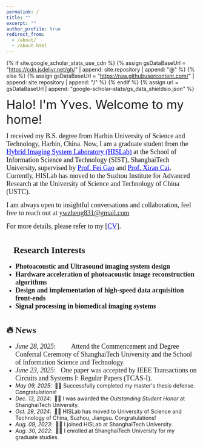 ```yaml
---
permalink: /
title: ""
excerpt: ""
author_profile: true
redirect_from: 
  - /about/
  - /about.html
---
```


{% if site.google_scholar_stats_use_cdn %}
{% assign gsDataBaseUrl = "https://cdn.jsdelivr.net/gh/" | append: site.repository | append: "@" %}
{% else %}
{% assign gsDataBaseUrl = "https://raw.githubusercontent.com/" | append: site.repository | append: "/" %}
{% endif %}
{% assign url = gsDataBaseUrl | append: "google-scholar-stats/gs_data_shieldsio.json" %}

<span class='anchor' id='about-me'></span>

<span style="font-size: 32px;">Halo! I'm Yves. Welcome to my home!</span>

<span style="font-family: Microsoft YaHei;font-size: 18px;">I received my B.S. degree from Harbin University of Science and Technology, Harbin, China. Now, I am a graduate student from the <a href="http://www.hislab.cn/" target="_blank" rel="noopener noreferrer" style="color: blue;">Hybrid Imaging System Laboratory (HISLab)</a> at the School of Information Science and Technology (SIST), ShanghaiTech University, supervised by <a href="https://scholar.google.com/citations?hl=en&user=aDTizY8AAAAJ" target="_blank" rel="noopener noreferrer" style="color: blue;">Prof. Fei Gao</a> and <a href="https://scholar.google.com/citations?user=O5fKAhoAAAAJ&hl=en" target="_blank" rel="noopener noreferrer" style="color: blue;">Prof. Xiran Cai</a>. Currently, HISLab has moved to the Suzhou Institute for Advanced Research at the University of Science and Technology of China (USTC).</span>

<span style="font-family: Microsoft YaHei;font-size: 18px;">I am always open to insightful conversations and collaboration, feel free to reach out at  <a href="mailto:ywzheng831@gmail.com">ywzheng831@gmail.com</a></span>

<span style="font-family: Microsoft YaHei;font-size: 18px;">For more details, please refer to my [<a href="/_pages/CVandCourseProjects/JYH_CV.pdf" target="_blank" rel="noopener noreferrer" style="color: blue;">CV</a>].</span>

#  <span style="font-family: Microsoft YaHei;font-size: 24px;">🧐Research Interests</span>
- **<span style="font-family: Microsoft YaHei;font-size: 18px;">Photoacoustic and Ultrasound imaging system design</span>**
- **<span style="font-family: Microsoft YaHei;font-size: 18px;">Hardware acceleration of photoacoustic image reconstruction algorithms</span>**  
- **<span style="font-family: Microsoft YaHei;font-size: 18px;">Design and implementation of high-speed data acquisition front-ends</span>**
- **<span style="font-family: Microsoft YaHei;font-size: 18px;">Signal processing in biomedical imaging systems</span>**
<!--My research interest includes neural machine translation and computer vision. I have published more than 100 papers at the top international AI conferences with total <a href='https://scholar.google.com/citations?user=DhtAFkwAAAAJ'>google scholar citations <strong><span id='total_cit'>260000+</span></strong></a> (You can also use google scholar badge <a href='https://scholar.google.com/citations?user=DhtAFkwAAAAJ'><img src="https://img.shields.io/endpoint?url={{ url | url_encode }}&logo=Google%20Scholar&labelColor=f6f6f6&color=9cf&style=flat&label=citations"></a>).这里可以加谷歌引用数量 -->

<!--📝 Selected Publications
<div class='paper-box'>
  <div class='paper-box-image' >
    <div>
      <div class="badge" style="font-size: 1.2em;">OL 2025</div>
      <img src='images/OAW_OL565354.jpg' alt="sym" width="95%">
    </div>
  </div>
  
  <div class='paper-box-text' markdown="1">
  - **Title:** Disposable Opto-Acoustic Window Enabled Plug-and-Play Photoacoustic-Ultrasound Dual-modal Imaging
  - **Authors:** <strong><u>Yunhui Jiang</u></strong>, Fan Zhang, Yuwei Zheng, Ruixi Sun, Xiran Cai, Fei Gao
  - **Summary:** This work presents a plug-and-play photoacoustic–ultrasound dual-modal imaging system (PnP-PAUS) with a disposable opto-acoustic window (OAW), enabling simultaneous PA and US imaging using a single laser pulse and demonstrating high resolution, stability, and signal consistency through phantom and in vivo experiments.
[<a href="https://opg.optica.org/ol/abstract.cfm?uri=ol-50-14-4582 " target="_blank" rel="noopener noreferrer" style="color: inherit;">PDF</a>] <!--| [Code](https://github.com/your-repo-name)
  </div>
</div> -->
#  <span style="font-family: Microsoft YaHei;font-size: 24px;">🔥 News</span>
- <span style="font-family: Microsoft YaHei;font-size: 18px;">*June 28, 2025*: &nbsp;🎉🎉 Attend the Commencement and Degree Conferral Ceremony of ShanghaiTech University and the School of Information Science and Technology.</span>
- <span style="font-family: Microsoft YaHei;font-size: 18px;">*June 23, 2025*: &nbsp; One paper was accepted by IEEE Transactions on Circuits and Systems I: Regular Papers (TCAS-I). 🎉🎉🎉</span>
- *May 09, 2025*: &nbsp;🎉🎉 Successfully completed my master's thesis defense. Congratulations!
- *Dec. 13, 2024*: &nbsp;🎉🎉 I was awarded the <em>Outstanding Student Honor</em> at ShanghaiTech University.
- *Oct. 29, 2024*: &nbsp;🎉🎉 HISLab has moved to University of Science and Technology of China, Suzhou, Jiangsu. Congratulations!
- *Aug. 09, 2023*: &nbsp;🎉🎉 I joined HISLab at ShanghaiTech University.
- *Aug. 30, 2022*: &nbsp;🎉🎉 I enrolled at ShanghaiTech University for my graduate studies.

<!--
[Deep Residual Learning for Image Recognition](https://openaccess.thecvf.com/content_cvpr_2016/papers/He_Deep_Residual_Learning_CVPR_2016_paper.pdf)
-->

<!--
[**Project**](https://scholar.google.com/citations?view_op=view_citation&hl=zh-CN&user=DhtAFkwAAAAJ&citation_for_view=DhtAFkwAAAAJ:ALROH1vI_8AC) <strong><span class='show_paper_citations' data='DhtAFkwAAAAJ:ALROH1vI_8AC'></span></strong>
- Lorem ipsum dolor sit amet
</div>
</div>

- [Lorem ipsum dolor sit amet](https://github.com), A, B, C, **CVPR 2020**
-->




<!--# 💬 Invited Talks
- *2021.06*, Lorem ipsum dolor sit amet, consectetur adipiscing elit. Vivamus ornare aliquet ipsum, ac tempus justo dapibus sit amet. 
- *2021.03*, Lorem ipsum dolor sit amet, consectetur adipiscing elit. Vivamus ornare aliquet ipsum, ac tempus justo dapibus sit amet.
-->




